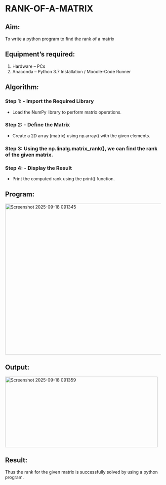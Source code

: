 # RANK-OF-A-MATRIX
## Aim:
To write a python program to find the rank of a matrix
## Equipment’s required:
1. 	Hardware – PCs
2. 	Anaconda – Python 3.7 Installation / Moodle-Code Runner
## Algorithm:
### Step 1: - Import the Required Library
- Load the NumPy library to perform matrix operations.

### Step 2: - Define the Matrix
- Create a 2D array (matrix) using np.array() with the given elements.

### Step 3: Using the np.linalg.matrix_rank(), we can find the rank of the given matrix.
### Step 4: - Display the Result
- Print the computed rank using the print() function.

## Program:
<img width="859" height="487" alt="Screenshot 2025-09-18 091345" src="https://github.com/user-attachments/assets/01adeac8-9dcb-4243-9ae4-e541541b5661" />

## Output:
<img width="493" height="228" alt="Screenshot 2025-09-18 091359" src="https://github.com/user-attachments/assets/29530d17-f98a-4e15-8638-e3ea1738bc24" />

## Result:
Thus the rank for the given matrix is successfully solved by  using a python program.

